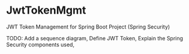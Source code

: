 # JwtTokenMgmt
JWT Token Management for Spring Boot Project (Spring Security)

TODO:
Add a sequence diagram,
Define JWT Token,
Explain the Spring Security components used,

